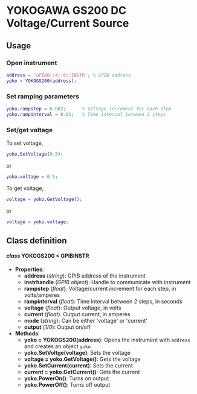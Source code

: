 # YOKOGAWA GS200 DC Voltage/Current Source
## Usage
### Open instrument
```matlab
address = 'GPIB0::4::0::INSTR'; % GPIB address
yoko = YOKOGS200(address);
```
### Set ramping parameters
```matlab
yoko.rampstep = 0.002;      % Voltage increment for each step
yoko.rampinterval = 0.01;   % Time interval between 2 steps
```
### Set/get voltage
To set voltage,
```matlab
yoko.SetVoltage(0.5);
```
or
```matlab
yoko.voltage = 0.5;
```
To get voltage,
```matlab
voltage = yoko.GetVoltage();
```
or
```matlab
voltage = yoko.voltage;
```
## Class definition
#### *class* YOKOGS200 < GPIBINSTR
* **Properties**: 
  * **address** (*string*): GPIB address of the instrument
  * **instrhandle** (*GPIB object*): Handle to communicate with instrument
  * **rampstep** (*float*): Voltage/current increment for each step, in volts/amperes
  * **rampinterval** (*float*): Time interval between 2 steps, in seconds
  * **voltage** (*float*): Output voltage, in volts
  * **current** (*float*): Output current, in amperes
  * **mode** (*string*): Can be either 'voltage' or 'current'
  * **output** (*1/0*): Output on/off
* **Methods**:
  * **yoko = YOKOGS200(address)**: Opens the instrument with `address` and creates an object `yoko`
  * **yoko.SetVoltge(voltage)**: Sets the voltage
  * **voltage = yoko.GetVoltage()**: Gets the voltage
  * **yoko.SetCurrent(current)**: Sets the current
  * **current = yoko.GetCurrent()**: Gets the current
  * **yoko.PowerOn()**: Turns on output
  * **yoko.PowerOff()**: Turns off output
